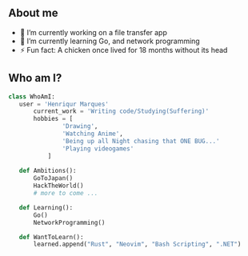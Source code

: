 ## About me

- 🔭 I’m currently working on a file transfer app
- 🌱 I’m currently learning Go, and network programming
- ⚡ Fun fact: A chicken once lived for 18 months without its head

## Who am I?
 ```python
 class WhoAmI:
 	user = 'Henriqur Marques'
		current_work = 'Writing code/Studying(Suffering)'
		hobbies = [
				'Drawing',
				'Watching Anime',
				'Being up all Night chasing that ONE BUG...'
				'Playing videogames'
			]
	
	def Ambitions():
		GoToJapan()
		HackTheWorld()
		# more to come ...

	def Learning():
		Go()
		NetworkProgramming()

	def WantToLearn():
		learned.append("Rust", "Neovim", "Bash Scripting", ".NET")
	
 ```
